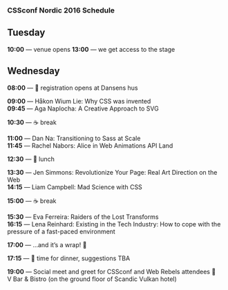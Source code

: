 ### CSSconf Nordic 2016 Schedule

## Tuesday

**10:00** — venue opens
**13:00** — we get access to the stage

## Wednesday

**08:00** — 🎫 registration opens at Dansens hus

**09:00** — Håkon Wium Lie: Why CSS was invented <br>
**09:45** — Aga Naplocha: A Creative Approach to SVG 

**10:30** — ☕️ break

**11:00** — Dan Na: Transitioning to Sass at Scale <br>
**11:45** — Rachel Nabors: Alice in Web Animations API Land 

**12:30** — 🍴 lunch

**13:30** — Jen Simmons: Revolutionize Your Page: Real Art Direction on the Web <br>
**14:15** — Liam Campbell: Mad Science with CSS

**15:00** — ☕️ break

**15:30** — Eva Ferreira: Raiders of the Lost Transforms <br>
**16:15** — Lena Reinhard: Existing in the Tech Industry: How to cope with the pressure of a fast-paced environment

**17:00** — …and it’s a wrap! 🎉 

**17:15** — 🍴 time for dinner, suggestions TBA 

**19:00** — Social meet and greet for CSSconf and Web Rebels attendees 🎈<br> 
V Bar & Bistro (on the ground floor of Scandic Vulkan hotel) 
